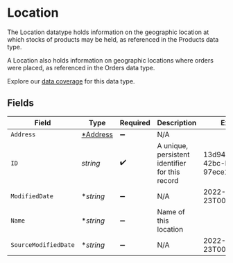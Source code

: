 # Location

The Location datatype holds information on the geographic location at which stocks of products may be held, as referenced in the Products data type.

A Location also holds information on geographic locations where orders were placed, as referenced in the Orders data type.

Explore our [data coverage](https://knowledge.codat.io/supported-features/commerce?view=tab-by-data-type&dataType=commerce-locations) for this data type.


## Fields

| Field                                           | Type                                            | Required                                        | Description                                     | Example                                         |
| ----------------------------------------------- | ----------------------------------------------- | ----------------------------------------------- | ----------------------------------------------- | ----------------------------------------------- |
| `Address`                                       | [*Address](../../models/shared/address.md)      | :heavy_minus_sign:                              | N/A                                             |                                                 |
| `ID`                                            | *string*                                        | :heavy_check_mark:                              | A unique, persistent identifier for this record | 13d946f0-c5d5-42bc-b092-97ece17923ab            |
| `ModifiedDate`                                  | **string*                                       | :heavy_minus_sign:                              | N/A                                             | 2022-10-23T00:00:00.000Z                        |
| `Name`                                          | **string*                                       | :heavy_minus_sign:                              | Name of this location                           |                                                 |
| `SourceModifiedDate`                            | **string*                                       | :heavy_minus_sign:                              | N/A                                             | 2022-10-23T00:00:00.000Z                        |